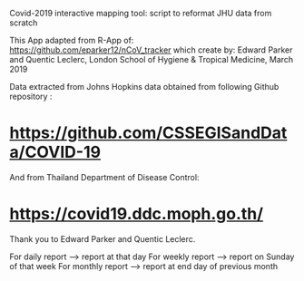 Covid-2019 interactive mapping tool: script to reformat JHU data from scratch

This App adapted from R-App of: https://github.com/eparker12/nCoV_tracker 
which create by: Edward Parker and Quentic Leclerc, London School of Hygiene & Tropical Medicine, March 2019

Data extracted from Johns Hopkins data obtained from following Github repository :
# https://github.com/CSSEGISandData/COVID-19

And from Thailand Department of Disease Control:
# https://covid19.ddc.moph.go.th/

Thank you to Edward Parker and Quentic Leclerc.

For daily report --> report at that day
For weekly report --> report on Sunday of that week
For monthly report --> report at end day of previous month
